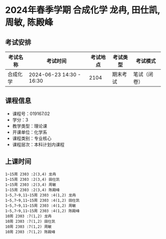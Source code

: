 # 2024年春季学期 合成化学 龙冉, 田仕凯, 周敏, 陈殿峰




## 考试安排

| 考试名称 | 考试时间 | 考试地点 | 考试类型 | 考试模式 |
| -------- | -------- | -------- | -------- | -------- |
| 合成化学 | 2024-06-23 14:30 - 16:30 | 2104 | 期末考试 | 笔试（闭卷） |





## 课程信息

- 课程号：019167.02
- 学分：3
- 教学类型：理论课
- 开课单位：化学系
- 课程类别：专业核心
- 课程层次：本科计划内课程

## 上课时间

```
1~15周 2303 :2(3,4) 龙冉
1~15周 2303 :2(3,4) 田仕凯
1~15周 2303 :2(3,4) 周敏
1~15周 2303 :2(3,4) 陈殿峰
1~5,7~9,11~15周 2303 :4(1,2) 龙冉
1~5,7~9,11~15周 2303 :4(1,2) 田仕凯
1~5,7~9,11~15周 2303 :4(1,2) 周敏
1~5,7~9,11~15周 2303 :4(1,2) 陈殿峰
10周 2303 :7(1,2) 龙冉
10周 2303 :7(1,2) 田仕凯
10周 2303 :7(1,2) 周敏
10周 2303 :7(1,2) 陈殿峰
```

